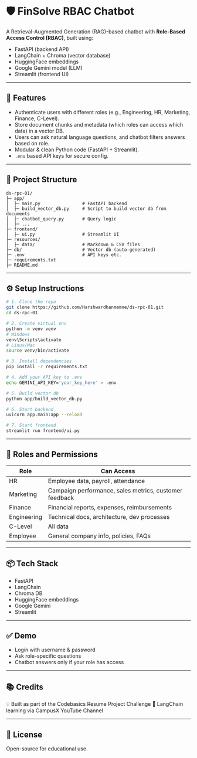 # 🛡️ FinSolve RBAC Chatbot

A Retrieval-Augmented Generation (RAG)-based chatbot with **Role-Based Access Control (RBAC)**, built using:

* FastAPI (backend API)
* LangChain + Chroma (vector database)
* HuggingFace embeddings
* Google Gemini model (LLM)
* Streamlit (frontend UI)

---

## 📌 **Features**

* Authenticate users with different roles (e.g., Engineering, HR, Marketing, Finance, C-Level).
* Store document chunks and metadata (which roles can access which data) in a vector DB.
* Users can ask natural language questions, and chatbot filters answers based on role.
* Modular & clean Python code (FastAPI + Streamlit).
* `.env` based API keys for secure config.

---

## 🧩 **Project Structure**

```
ds-rpc-01/
├─ app/
│  ├─ main.py                # FastAPI backend
│  ├─ build_vector_db.py     # Script to build vector db from documents
│  ├─ chatbot_query.py       # Query logic
│  ├─ ...
├─ frontend/
│  ├─ ui.py                  # Streamlit UI
├─ resources/
│  ├─ data/                  # Markdown & CSV files
├─ db/                       # Vector db (auto-generated)
├─ .env                      # API keys etc.
├─ requirements.txt
├─ README.md
```

---

## ⚙️ **Setup Instructions**

```bash
# 1. Clone the repo
git clone https://github.com/Harshwardhanmemne/ds-rpc-01.git
cd ds-rpc-01

# 2. Create virtual env
python -m venv venv
# Windows
venv\Scripts\activate
# Linux/Mac
source venv/bin/activate

# 3. Install dependencies
pip install -r requirements.txt

# 4. Add your API key to .env
echo GEMINI_API_KEY='your_key_here' > .env

# 5. Build vector db
python app/build_vector_db.py

# 6. Start backend
uvicorn app.main:app --reload

# 7. Start frontend
streamlit run frontend/ui.py
```

---

## 🔐 **Roles and Permissions**

| Role        | Can Access                                             |
| ----------- | ------------------------------------------------------ |
| HR          | Employee data, payroll, attendance                     |
| Marketing   | Campaign performance, sales metrics, customer feedback |
| Finance     | Financial reports, expenses, reimbursements            |
| Engineering | Technical docs, architecture, dev processes            |
| C-Level     | All data                                               |
| Employee    | General company info, policies, FAQs                   |

---

## 📦 **Tech Stack**

* FastAPI
* LangChain
* Chroma DB
* HuggingFace embeddings
* Google Gemini
* Streamlit

---

## ✅ **Demo**

* Login with username & password
* Ask role-specific questions
* Chatbot answers only if your role has access

---

## 📚 **Credits**
💡 Built as part of the Codebasics Resume Project Challenge
📘 LangChain learning via CampusX YouTube Channel

---

## 📜 **License**

Open-source for educational use.
